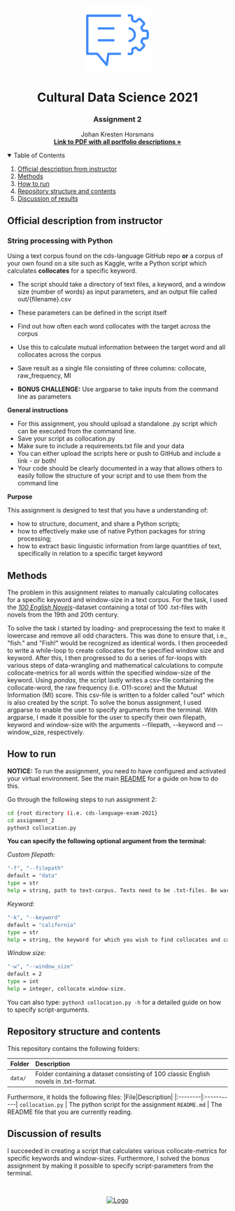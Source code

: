 <!-- PROJECT LOGO -->
<br />
<p align="center">
  <a href="https://github.com/JohanHorsmans/cds-language-exam-2021">
    <img src="../README_images/nlp2.png" alt="Logo" width="150" height="150">
  </a>
  
  <h1 align="center">Cultural Data Science 2021</h1> 
  <h3 align="center">Assignment 2</h3> 

  <p align="center">
    Johan Kresten Horsmans
    <br />
    <a href="https://github.com/JohanHorsmans/cds-visual-exam-2021/blob/main/Language_Analytics_Exam.pdf"><strong>Link to PDF with all portfolio descriptions »</strong></a>
    <br />
  </p>
</p>

<!-- TABLE OF CONTENTS -->
<details open="open">
  <summary>Table of Contents</summary>
  <ol>
    <li><a href="#official-description-from-instructor">Official description from instructor</a></li>
    <li><a href="#methods">Methods</a></li>
    <li><a href="#how-to-run">How to run</a></li>
    <li><a href="#repository-structure-and-contents">Repository structure and contents</a></li>
    <li><a href="#discussion-of-results">Discussion of results</a></li>
  </ol>
</details>

<!-- OFFICIAL DESCRIPTION FROM INSTRUCTOR -->
## Official description from instructor

### String processing with Python

Using a text corpus found on the cds-language GitHub repo __or__ a corpus of your own found on a site such as Kaggle, write a Python script which calculates __collocates__ for a specific keyword.

* The script should take a directory of text files, a keyword, and a window size (number of words) as input parameters, and an output file called out/{filename}.csv
* These parameters can be defined in the script itself
* Find out how often each word collocates with the target across the corpus
* Use this to calculate mutual information between the target word and all collocates across the corpus
* Save result as a single file consisting of three columns: collocate, raw_frequency, MI

* __BONUS CHALLENGE:__ Use argparse to take inputs from the command line as parameters

__General instructions__

* For this assignment, you should upload a standalone .py script which can be executed from the command line.
* Save your script as collocation.py
* Make sure to include a requirements.txt file and your data
* You can either upload the scripts here or push to GitHub and include a link - or both!
* Your code should be clearly documented in a way that allows others to easily follow the structure of your script and to use them from the command line

__Purpose__

This assignment is designed to test that you have a understanding of:

* how to structure, document, and share a Python scripts;
* how to effectively make use of native Python packages for string processing;
* how to extract basic linguistic information from large quantities of text, specifically in relation to a specific target keyword

<!-- METHODS -->
## Methods

The problem in this assignment relates to manually calculating collocates for a specific keyword and window-size in a text corpus. For the task, I used the [_100 English Novels_](https://github.com/computationalstylistics/100_english_novels)-dataset containing a total of 100 .txt-files with novels from the 19th and 20th century. 

To solve the task i started by loading- and preprocessing the text to make it lowercase and remove all odd characters. This was done to ensure that, i.e., "fish." and "Fish!" would be recognized as identical words. I then proceeded to write a while-loop to create collocates for the specified window size and keyword. After this, I then progressed to do a series of for-loops with various steps of data-wrangling and mathematical calculations to compute collocate-metrics for all words within the specified window-size of the keyword. Using _pandas_, the script lastly writes a csv-file containing the collocate-word, the raw frequency (i.e. O11-score) and the Mutual Information (MI) score. This csv-file is written to a folder called "out" which is also created by the script. To solve the bonus assignment, I used argparse to enable the user to specify arguments from the terminal. With argparse, I made it possible for the user to specify their own filepath, keyword and window-size with the arguments --filepath, --keyword and --window_size, respectively.

<!-- HOW TO RUN -->
## How to run

__NOTICE:__ To run the assignment, you need to have configured and activated your virtual environment. See the main [README](https://github.com/JohanHorsmans/cds-language-exam-2021/blob/main/README.md) for a guide on how to do this.

Go through the following steps to run assignment 2:
```bash
cd {root directory (i.e. cds-language-exam-2021}
cd assignment_2
python3 collocation.py
```
__You can specify the following optional argument from the terminal:__

_Custom filepath:_
```bash
"-f", "--filepath"
default = "data"
type = str
help = string, path to text-corpus. Texts need to be .txt-files. Be wary of difference in operating systems in terms of spcifying path with "/" or "\".
```

_Keyword:_
```bash
"-k", "--keyword"
default = "california"
type = str
help = string, the keyword for which you wish to find collocates and calculate metrics.
```

_Window size:_
```bash
"-w", "--window_size"
default = 2
type = int
help = integer, collocate window-size.
```
You can also type: ```python3 collocation.py -h``` for a detailed guide on how to specify script-arguments. 

<!-- REPOSITORY STRUCTURE AND CONTENTS -->
## Repository structure and contents

This repository contains the following folders:

|Folder|Description|
|:--------|:-----------|
```data/``` | Folder containing a dataset consisting of 100 classic English novels in .txt-format.

Furthermore, it holds the following files:
|File|Description|
|:--------|:-----------|
```collocation.py``` | The python script for the assignment
```README.md``` | The README file that you are currently reading.

<!-- DISCUSSION OF RESULTS -->
## Discussion of results

I succeeded in creating a script that calculates various collocate-metrics for specific keywords and window-sizes. Furthermore, I solved the bonus assignment by making it possible to specify script-parameters from the terminal.


<br />
<p align="center">
  <a href="https://github.com/JohanHorsmans/cds-visual-exam-2021">
    <img src="../README_images/logo_au.png" alt="Logo" width="300" height="102">
  </a>

